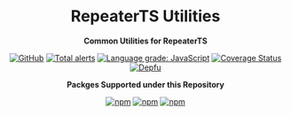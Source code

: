 <div align="center">

# RepeaterTS Utilities

**Common Utilities for RepeaterTS**

[![GitHub](https://img.shields.io/github/license/repeaterts/utilities)](https://github.com/repeaterts/utilities/blob/master/LICENSE)
[![Total alerts](https://img.shields.io/lgtm/alerts/g/RepeaterTS/utilities.svg?logo=lgtm&logoWidth=18)](https://lgtm.com/projects/g/RepeaterTS/utilities/alerts/)
[![Language grade: JavaScript](https://img.shields.io/lgtm/grade/javascript/g/RepeaterTS/utilities.svg?logo=lgtm&logoWidth=18)](https://lgtm.com/projects/g/RepeaterTS/utilities/context:javascript)
[![Coverage Status](https://coveralls.io/repos/github/RepeaterTS/utilities/badge.svg?branch=master)](https://coveralls.io/github/RepeaterTS/utilities?branch=master)
[![Depfu](https://badges.depfu.com/badges/2e8e81048dc864df5ec92b047f57ef94/count.svg)](https://depfu.com/github/RepeaterTS/utilities?project_id=21650)

**Packges Supported under this Repository**

[![npm](https://img.shields.io/npm/v/@repeaterts/eslint-config?color=crimson&logo=npm&style=flat-square&label=@repeaterts/eslint-config)](https://www.npmjs.com/package/@repeaterts/eslint-config)
[![npm](https://img.shields.io/npm/v/@repeaterts/ts-config?color=crimson&logo=npm&style=flat-square&label=@repeaterts/ts-config)](https://www.npmjs.com/package/@repeaterts/ts-config)
[![npm](https://img.shields.io/npm/v/@repeaterts/utilities?color=crimson&logo=npm&style=flat-square&label=@repeaterts/utilities)](https://www.npmjs.com/package/@repeaterts/utilities)

</div>
